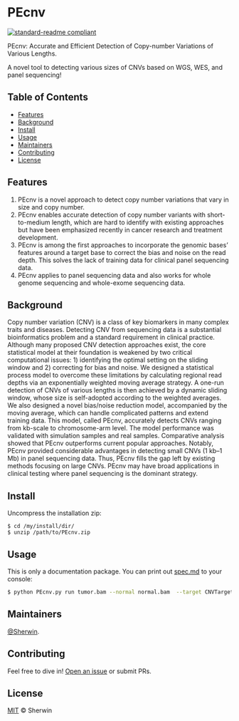 # PEcnv

[![standard-readme compliant](https://img.shields.io/badge/readme%20style-standard-brightgreen.svg?style=flat-square)](https://github.com/Sherwin-xjtu/PEcnv/edit/master/README.md)

PEcnv: Accurate and Efficient Detection of Copy-number Variations of Various Lengths.

A novel tool to detecting various sizes of CNVs based on WGS, WES, and panel sequencing! 

## Table of Contents

- [Features](#features)
- [Background](#background)
- [Install](#install)
- [Usage](#usage)
- [Maintainers](#maintainers)
- [Contributing](#contributing)
- [License](#license)

## Features

1. PEcnv is a novel approach to detect copy number variations that vary in size and copy number.
2. PEcnv enables accurate detection of copy number variants with short-to-medium length, which are hard to identify with existing approaches but have been emphasized recently in cancer research and treatment development.
3. PEcnv is among the first approaches to incorporate the genomic bases’ features around a target base to correct the bias and noise on the read depth. This solves the lack of training data for clinical panel sequencing data. 
4. PEcnv applies to panel sequencing data and also works for whole genome sequencing and whole-exome sequencing data. 

## Background

Copy number variation (CNV) is a class of key biomarkers in many complex traits and diseases. Detecting CNV from sequencing data is a substantial bioinformatics problem and a standard requirement in clinical practice. Although many proposed CNV detection approaches exist, the core statistical model at their foundation is weakened by two critical computational issues: 1) identifying the optimal setting on the sliding window and 2) correcting for bias and noise. We designed a statistical process model to overcome these limitations by calculating regional read depths via an exponentially weighted moving average strategy. A one-run detection of CNVs of various lengths is then achieved by a dynamic sliding window, whose size is self-adopted according to the weighted averages. We also designed a novel bias/noise reduction model, accompanied by the moving average, which can handle complicated patterns and extend training data. This model, called PEcnv, accurately detects CNVs ranging from kb-scale to chromosome-arm level. The model performance was validated with simulation samples and real samples. Comparative analysis showed that PEcnv outperforms current popular approaches. Notably, PEcnv provided considerable advantages in detecting small CNVs (1 kb–1 Mb) in panel sequencing data. Thus, PEcnv fills the gap left by existing methods focusing on large CNVs. PEcnv may have broad applications in clinical testing where panel sequencing is the dominant strategy.

## Install
Uncompress the installation zip:

    $ cd /my/install/dir/
    $ unzip /path/to/PEcnv.zip
    

## Usage

This is only a documentation package. You can print out [spec.md](spec.md) to your console:

```sh
$ python PEcnv.py run tumor.bam --normal normal.bam  --target CNVTarget.bed --fasta reference.fa --annotate refFlat.txt --preprocess dukeExcludeRegions.bed --output-reference refBaseline.tsv --output-dir our_dir
```


## Maintainers

[@Sherwin](https://github.com/Sherwin-xjtu).

## Contributing

Feel free to dive in! [Open an issue](https://github.com/Sherwin-xjtu/PEcnv/issues/new) or submit PRs.

## License

[MIT](LICENSE) © Sherwin


